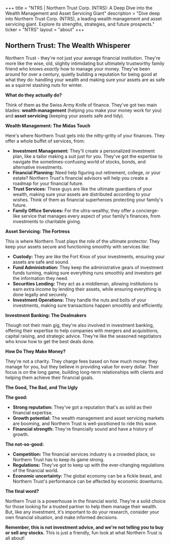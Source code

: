 +++
title = "NTRS |  Northern Trust Corp. (NTRS): A Deep Dive into the Wealth Management and Asset Servicing Giant"
description = "Dive deep into Northern Trust Corp. (NTRS), a leading wealth management and asset servicing giant. Explore its strengths, strategies, and future prospects."
ticker = "NTRS"
layout = "about"
+++

        


## Northern Trust: The Wealth Whisperer 

Northern Trust - they're not just your average financial institution. They're more like the wise, old, slightly intimidating but ultimately trustworthy family friend who knows *exactly* how to manage your money.  They've been around for over a century, quietly building a reputation for being good at what they do: handling your wealth and making sure your assets are as safe as a squirrel stashing nuts for winter.

**What do they actually do?** 

Think of them as the Swiss Army Knife of finance.  They've got two main blades: **wealth management** (helping you make your money work for you) and **asset servicing** (keeping your assets safe and tidy).  

**Wealth Management: The Midas Touch**

Here's where Northern Trust gets into the nitty-gritty of your finances.  They offer a whole buffet of services, from:

* **Investment Management:**  They'll create a personalized investment plan, like a tailor making a suit just for you.  They've got the expertise to navigate the sometimes-confusing world of stocks, bonds, and alternative investments.
* **Financial Planning:**   Need help figuring out retirement, college, or your estate? Northern Trust's financial advisors will help you create a roadmap for your financial future.
* **Trust Services:**  These guys are like the ultimate guardians of your wealth,  making sure your assets are distributed according to your wishes.  Think of them as financial superheroes protecting your family's future.
* **Family Office Services:**  For the ultra-wealthy, they offer a concierge-like service that manages every aspect of your family's finances,  from investments to charitable giving.

**Asset Servicing:  The Fortress**

This is where Northern Trust plays the role of the ultimate protector.  They keep your assets secure and functioning smoothly with services like:

* **Custody:**   They are like the Fort Knox of your investments, ensuring your assets are safe and sound.
* **Fund Administration:**  They keep the administrative gears of investment funds turning, making sure everything runs smoothly and investors get the information they need.
* **Securities Lending:**   They act as a middleman, allowing institutions to earn extra income by lending their assets, while ensuring everything is done legally and securely.  
* **Investment Operations:**  They handle the nuts and bolts of your investments, making sure transactions happen smoothly and efficiently.

**Investment Banking:  The Dealmakers** 

Though not their main gig, they're also involved in investment banking, offering their expertise to help companies with mergers and acquisitions, capital raising, and strategic advice.  They're like the seasoned negotiators who know how to get the best deals done. 

**How Do They Make Money?**

They're not a charity.  They charge fees based on how much money they manage for you,  but they believe in providing value for every dollar. Their focus is on the long game, building long-term relationships with clients and helping them achieve their financial goals.  

**The Good, The Bad, and The Ugly**

**The good:**

* **Strong reputation:** They've got a reputation that's as solid as their financial expertise.
* **Growth potential:** The wealth management and asset servicing markets are booming, and Northern Trust is well-positioned to ride this wave.
* **Financial strength:**  They're financially sound and have a history of growth.

**The not-so-good:**

* **Competition:**  The financial services industry is a crowded place, so Northern Trust has to keep its game strong.
* **Regulations:**  They've got to keep up with the ever-changing regulations of the financial world.
* **Economic uncertainty:**  The global economy can be a fickle beast, and Northern Trust's performance can be affected by economic downturns.

**The final word?**

Northern Trust is a powerhouse in the financial world.  They're a solid choice for those looking for a trusted partner to help them manage their wealth. But, like any investment, it's important to do your research, consider your own financial situation, and make informed decisions.  

**Remember, this is not investment advice, and we're not telling you to buy or sell any stocks.**  This is just a friendly, fun look at what Northern Trust is all about! 

        